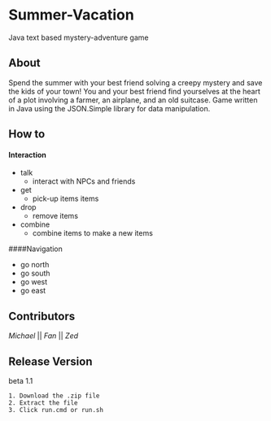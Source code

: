 # Summer-Vacation
Java text based mystery-adventure game


## About
Spend the summer with your best friend solving a creepy mystery and save the kids of your town!
You and your best friend find yourselves at the heart of a plot involving a farmer, an airplane, and an old suitcase.
Game written in Java using the JSON.Simple library for data manipulation.


## How to
#### Interaction 
* talk
  * interact with NPCs and friends
* get
  * pick-up items items  
* drop
  * remove items  
* combine
  * combine items to make a new items 
  
####Navigation
* go north 
* go south
* go west
* go east 

## Contributors
_Michael_ || _Fan_ || _Zed_

## Release Version
beta 1.1 

```Installation Instructions:
1. Download the .zip file
2. Extract the file
3. Click run.cmd or run.sh

